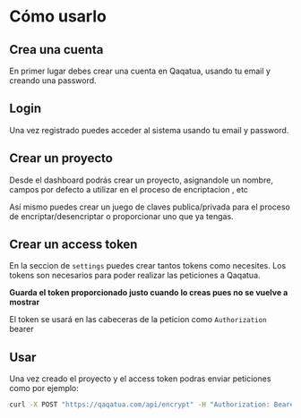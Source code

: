 # Cómo usarlo

## Crea una cuenta

En primer lugar debes crear una cuenta en Qaqatua, usando tu email y creando una password.

## Login

Una vez registrado puedes acceder al sistema usando tu email y password.

## Crear un proyecto

Desde el dashboard podrás crear un proyecto, asignandole un nombre, campos por defecto a utilizar en el proceso de encriptacion
, etc

Así mismo puedes crear un juego de claves publica/privada para el proceso de encriptar/desencriptar o proporcionar
uno que ya tengas.

## Crear un access token

En la seccion de `settings` puedes crear tantos tokens como necesites. Los tokens son necesarios para poder realizar
las peticiones a Qaqatua.

**Guarda el token proporcionado justo cuando lo creas pues no se vuelve a mostrar**

El token se usará en las cabeceras de la peticion como `Authorization` bearer

## Usar

Una vez creado el proyecto y el access token podras enviar peticiones como por ejemplo:

```bash
curl -X POST "https://qaqatua.com/api/encrypt" -H "Authorization: Bearer <your_token>" -d '{"payload": "your_payload"}'
```
